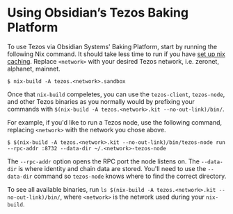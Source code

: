 # Using Obsidian’s Tezos Baking Platform

To use Tezos via Obsidian Systems' Baking Platform, start by running the following Nix command. It should take less time to run if you have [set up nix caching](https://gitlab.com/obsidian.systems/tezos-baking-platform#setting-up-nix-caching-recommended). Replace `<network>` with your desired Tezos network, i.e. zeronet, alphanet, mainnet.

```
$ nix-build -A tezos.<network>.sandbox
```

Once that `nix-build` compeletes, you can use the `tezos-client`, `tezos-node`, and other Tezos binaries as you normally would by prefixing your commands with `$(nix-build -A tezos.<network>.kit --no-out-link)/bin/`.

For example, if you'd like to run a Tezos node, use the following command, replacing `<network>` with the network you chose above.

```
$ $(nix-build -A tezos.<network>.kit --no-out-link)/bin/tezos-node run --rpc-addr :8732 --data-dir ~/.<network>-tezos-node
```

The `--rpc-addr` option opens the RPC port the node listens on. The `--data-dir` is where identity and chain data are stored. You'll need to use the `--data-dir` command so `tezos-node` knows where to find the correct directory.

To see all available binaries, run `ls $(nix-build -A tezos.<network>.kit --no-out-link)/bin/`, where `<network>` is the network used during your `nix-build`.
